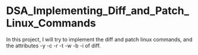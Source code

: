 # DSA_Implementing_Diff_and_Patch_Linux_Commands

In this project, I will try to implement the diff and patch linux commands, and the attributes -y  -c  -r  -t  -w  -b -i of diff. 